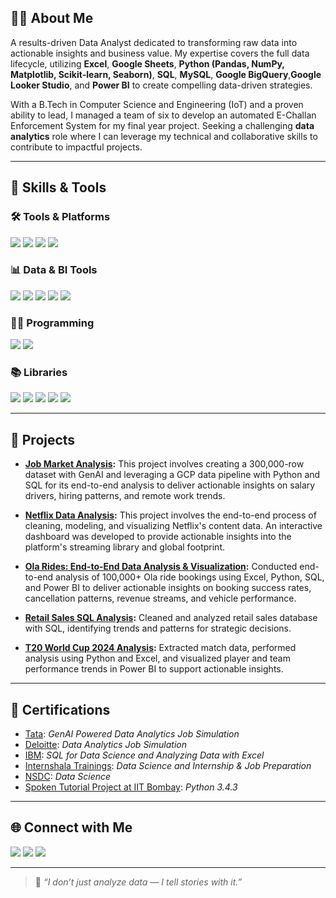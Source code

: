 ## 🧑‍💼 About Me

A results-driven Data Analyst dedicated to transforming raw data into actionable insights and business value. My expertise covers the full data lifecycle, utilizing **Excel**, **Google Sheets**, **Python (Pandas, NumPy, Matplotlib, Scikit-learn, Seaborn)**, **SQL**, **MySQL**, **Google BigQuery**,**Google Looker Studio**, and **Power BI** to create compelling data-driven strategies.

With a B.Tech in Computer Science and Engineering (IoT) and a proven ability to lead, I managed a team of six to develop an automated E-Challan Enforcement System for my final year project. Seeking a challenging **data analytics** role where I can leverage my technical and collaborative skills to contribute to impactful projects.

---

## 🧠 Skills & Tools

### 🛠️ Tools & Platforms
<p>
  <img src="https://img.shields.io/badge/MySQL-00758F?style=for-the-badge&logo=mysql&logoColor=white" />
  <img src="https://img.shields.io/badge/Jupyter-F37626?style=for-the-badge&logo=jupyter&logoColor=white" />
  <img src="https://img.shields.io/badge/VS%20Code-007ACC?style=for-the-badge&logo=visual-studio-code&logoColor=white" />
  <img src="https://img.shields.io/badge/Google%20BigQuery-4285F4?style=for-the-badge&logo=google-bigquery&logoColor=white" />
</p>

### 📊 Data & BI Tools
<p>
  <img src="https://img.shields.io/badge/Microsoft%20Excel-217346?style=for-the-badge&logo=microsoft-excel&logoColor=white" />
  <img src="https://img.shields.io/badge/Power%20BI-F2C811?style=for-the-badge&logo=powerbi&logoColor=black" />
  <img src="https://img.shields.io/badge/Tableau-E97627?style=for-the-badge&logo=tableau&logoColor=white" />
  <img src="https://img.shields.io/badge/Google%20Sheets-34A853?style=for-the-badge&logo=google-sheets&logoColor=white" />
  <img src="https://img.shields.io/badge/Looker%20Studio-4285F4?style=for-the-badge&logo=looker&logoColor=white" />
</p>

### 👨‍💻 Programming
<p>
  <img src="https://img.shields.io/badge/Python-3776AB?style=for-the-badge&logo=python&logoColor=white" />
  <img src="https://img.shields.io/badge/SQL-336791?style=for-the-badge&logo=postgresql&logoColor=white" />
</p>

### 📚 Libraries
<p>
  <img src="https://img.shields.io/badge/Pandas-150458?style=for-the-badge&logo=pandas&logoColor=white" />
  <img src="https://img.shields.io/badge/Numpy-013243?style=for-the-badge&logo=numpy&logoColor=white" />
  <img src="https://img.shields.io/badge/Scikit--Learn-F7931E?style=for-the-badge&logo=scikit-learn&logoColor=white" />
  <img src="https://img.shields.io/badge/Matplotlib-11557C?style=for-the-badge&logo=plotly&logoColor=white" />
  <img src="https://img.shields.io/badge/Seaborn-3776AB?style=for-the-badge&logo=seaborn&logoColor=white" />
</p>

---

## 📌 Projects

- [**Job Market Analysis**](https://github.com/Subani7181/Job-Market-Analysis)**:**
This project involves creating a 300,000-row dataset with GenAI and leveraging a GCP data pipeline with Python and SQL for its end-to-end analysis to deliver actionable insights on salary drivers, hiring patterns, and remote work trends.
- [**Netflix Data Analysis**](https://github.com/Subani7181/Netflix-Data-Analysis)**:**
This project involves the end-to-end process of cleaning, modeling, and visualizing Netflix's content data. An interactive dashboard was developed to provide actionable insights into the platform's streaming library and global footprint.
- [**Ola Rides: End-to-End Data Analysis & Visualization**](https://github.com/Subani7181/Ola_Data_Analyst_Project)**:**
Conducted end-to-end analysis of 100,000+ Ola ride bookings using Excel, Python, SQL, and Power BI to deliver actionable insights on booking success rates, cancellation patterns, revenue streams, and vehicle performance.

- [**Retail Sales SQL Analysis**](https://github.com/Subani7181/Retail_Sales_Analysis_SQL_Project)**:** Cleaned and analyzed retail sales database with SQL, identifying trends and patterns for strategic decisions.

- [**T20 World Cup 2024 Analysis**](https://github.com/Subani7181/ICC_Mens_T20_World_Cup_2024)**:** Extracted match data, performed analysis using Python and Excel, and visualized player and team performance trends in Power BI to support actionable insights.


---


## 📜 Certifications

- [Tata](https://forage-uploads-prod.s3.amazonaws.com/completion-certificates/ifobHAoMjQs9s6bKS/gMTdCXwDdLYoXZ3wG_ifobHAoMjQs9s6bKS_gWJtNQc3e6AZCQhFC_1754119148309_completion_certificate.pdf): *GenAI Powered Data Analytics Job Simulation*
- [Deloitte](https://forage-uploads-prod.s3.amazonaws.com/completion-certificates/9PBTqmSxAf6zZTseP/io9DzWKe3PTsiS6GG_9PBTqmSxAf6zZTseP_gWJtNQc3e6AZCQhFC_1753604041316_completion_certificate.pdf): *Data Analytics Job Simulation*
- [IBM](https://drive.google.com/drive/folders/1yaQSAplsIeszRJZ3LNgQLgq8oFiKr7ri?usp=sharing): *SQL for Data Science and Analyzing Data with Excel*  
- [Internshala Trainings](https://drive.google.com/drive/folders/1TiMwo2DnvuiTFdt34hrBqEPbLRrb1x_R?usp=sharing): *Data Science and Internship & Job Preparation*  
- [NSDC](https://drive.google.com/file/d/1VZl0yEJXDt9dZSEjFrs_ZOMjnI8lHidC/view?usp=sharing%20): *Data Science*  
- [Spoken Tutorial Project at IIT Bombay](https://drive.google.com/file/d/1E1BtO5pLtYByulo8_lHw6K6UxkG2LMrp/view?usp=sharing): *Python 3.4.3*


---



## 🌐 Connect with Me

<p>
  <a href="mailto:syedmahaboobjani772@gmail.com"><img src="https://img.shields.io/badge/Gmail-D14836?style=for-the-badge&logo=gmail&logoColor=white" /></a>
  <a href="https://www.linkedin.com/in/syed-mahabub-jani/" target="_blank"><img src="https://img.shields.io/badge/LinkedIn-0A66C2?style=for-the-badge&logo=linkedin&logoColor=white" /></a>
  <a href="https://github.com/Subani7181" target="_blank"><img src="https://img.shields.io/badge/GitHub-171515?style=for-the-badge&logo=github&logoColor=white" /></a>
</p>

---

> 📌 *“I don’t just analyze data — I tell stories with it.”*
